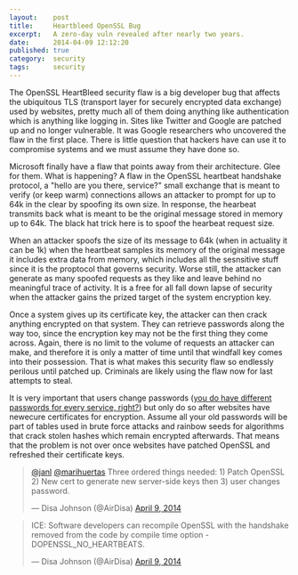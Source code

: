 ```yaml
---
layout:    post
title:     Heartbleed OpenSSL Bug
excerpt:   A zero-day vuln revealed after nearly two years.
date:      2014-04-09 12:12:20
published: true
category:  security
tags:      security
---
```


The OpenSSL HeartBleed security flaw is a big developer bug that affects the ubiquitous TLS (transport layer for securely encrypted data exchange) used by websites, pretty much all of them doing anything like authentication which is anything like logging in. Sites like Twitter and Google are patched up and no longer vulnerable. It was Google researchers who uncovered the flaw in the first place. There is little question that hackers have can use it to compromise systems and we must assume they have done so.

Microsoft finally have a flaw that points away from their architecture. Glee for them. What is happening? A flaw in the OpenSSL heartbeat handshake protocol, a &quot;hello are you there, service?&quot; small exchange that is meant to verify (or keep warm) connections allows an attacker to prompt for up to 64k in the clear by spoofing its own size. In response, the hearbeat transmits back what is meant to be the original message stored in memory up to 64k. The black hat trick here is to spoof the hearbeat request size.

When an attacker spoofs the size of its message to 64k (when in actuality it can be 1k) when the heartbeat samples its memory of the original message it includes extra data from memory, which includes all the sesnsitive stuff since it is the proptocol that governs security. Worse still, the attacker can generate as many spoofed requests as they like and leave behind no meaningful trace of activity. It is a free for all fall down lapse of security when the attacker gains the prized target of the system encryption key.

Once a system gives up its certificate key, the attacker can then crack anything encrypted on that system. They can retrieve passwords along the way too, since the encryption key may not be the first thing they come across. Again, there is no limit to the volume of requests an attacker can make, and therefore it is only a matter of time until that windfall key comes into their possession. That is what makes this security flaw so endlessly perilous until patched up. Criminals are likely using the flaw now for last attempts to steal.

It is very important that users change passwords ([you do have different passwords for every service, right?][passwords]) but only do so after websites have newecure certificates for encryption. Assume all your old passwords will be part of tables used in brute force attacks and rainbow seeds for algorithms that crack stolen hashes which remain encrypted afterwards. That means that the problem is not over once websites have patched OpenSSL and refreshed their certificate keys.

<blockquote class="twitter-tweet" lang="en"><p><a href="https://twitter.com/janl">@janl</a> <a href="https://twitter.com/marihuertas">@marihuertas</a> Three ordered things needed: 1) Patch OpenSSL 2) New cert to generate new server-side keys then 3) user changes password.</p>&mdash; Disa Johnson (@AirDisa) <a href="https://twitter.com/AirDisa/statuses/453878257784340480">April 9, 2014</a></blockquote>
<blockquote class="twitter-tweet" lang="en"><p>ICE: Software developers can recompile OpenSSL with the handshake removed from the code by compile time option -DOPENSSL_NO_HEARTBEATS.</p>&mdash; Disa Johnson (@AirDisa) <a href="https://twitter.com/AirDisa/statuses/453883430116528128">April 9, 2014</a></blockquote>
<script async src="//platform.twitter.com/widgets.js" charset="utf-8"></script>

[passwords]: http://airdisa.github.io/security/2014/01/09/secure-passwords.html
